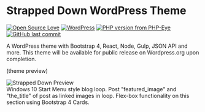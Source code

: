 # Strapped Down WordPress Theme
[![Open Source Love](https://badges.frapsoft.com/os/v2/open-source.png?v=103)](https://github.com/bkaminski/Strapped-Down-WordPress-Theme/) [![WordPress](https://img.shields.io/wordpress/v/akismet.svg?style=flat-square)](https://github.com/bkaminski/Strapped-Down-WordPress-Theme/) [![PHP version from PHP-Eye](https://img.shields.io/php-eye/symfony/symfony.svg?style=flat-square)](https://github.com/bkaminski/Strapped-Down-WordPress-Theme/) [![GitHub last commit](https://img.shields.io/github/last-commit/google/skia.svg?style=flat-square)](https://github.com/bkaminski/Strapped-Down-WordPress-Theme/)

A WordPress theme with Bootstrap 4, React, Node, Gulp, JSON API and more.
This theme will be available for public release on Wordpress.org upon completion.

(theme preview)

![Strapped Down Preview](http://s233122301.onlinehome.us/media_types/sD_theme_priview.gif)
<br />
Windows 10 Start Menu style blog loop. Post "featured_image" and "the_title" of post as linked images in loop. Flex-box functionality on this section using Bootstrap 4 Cards.


